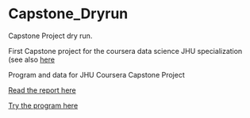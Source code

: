 Capstone_Dryrun
===============

Capstone Project dry run.

First Capstone project for the coursera data science JHU specialization (see also [here](http://simplystatistics.org/2014/08/19/swiftkey-and-johns-hopkins-partner-for-data-science-specialization-capstone/)

Program and data for JHU Coursera Capstone Project

[Read the report here](http://momobo.github.io/Capstone_Doc/)

[Try the program here](https://momobo-coursera.shinyapps.io/CapstoneApp/)





